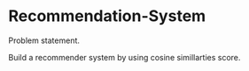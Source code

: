 # Recommendation-System
Problem statement.

Build a recommender system by using cosine simillarties score.




